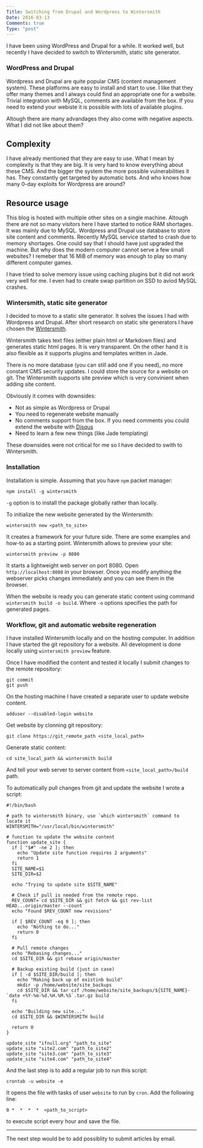 ```yaml
---
Title: Switching from Drupal and Wordpress to Wintersmith
Date: 2016-03-13
Comments: true
Type: "post"
---
```


I have been using WordPress and Drupal for a while. It worked well, but recently I have decided to switch to
Wintersmith, static site generator.

<!--more-->

### WordPress and Drupal

Wordpress and Drupal are quite popular CMS (content management system). These platforms are easy to install and start to use.
I like that they offer many themes and I always could find an appropriate one for a website. Trivial integration with MySQL,
comments are available from the box. If you need to extend your webiste it is possible with lots of available plugins.

Altough there are many advandages they also come with negative aspects. What I did not like about them?

## Complexity
I have already mentioned that they are easy to use. What I mean by complexity is that they are big. It is very hard
to know everything about these CMS. And the bigger the system the more possible vulnerabilities it has. They constantly
get targeted by automatic bots. And who knows how many 0-day exploits for Wordpress are around?

## Resource usage
This blog is hosted with multiple other sites on a single machine.  Altough there are not so many visitors here I have started
to notice RAM shortages. It was mainly due to MySQL. Wordpress and Drupal use database to store site content and comments.
Recently MySQL service started to crash due to memory shortages. One could say that I should have just upgraded the machine.
But why does the modern computer cannot serve a few small websites? I remeber that 16 MiB of memory was enough to play
so many different computer games.

I have tried to solve memory issue using caching plugins but it did not work very well for me.
I even had to create swap partition on SSD to aviod MySQL crashes.

### Wintersmith, static site generator
I decided to move to a static site generator. It solves the issues I had with Wordpress and Drupal. After short research on
static site generators I have chosen the [Wintersmith](http://wintersmith.io/). 

Wintersmith takes text files (either plain html or Markdown files) and generates static html pages. 
It is very transparent. On the other hand it is also flexible as it supports plugins and templates written in Jade.

There is no more database (you can still add one if you need), no more constant CMS security updates.
I could store the source for a website on git. The Wintersmith supports site preview which is very convinient when
adding site content.

Obviously it comes with downsides:

* Not as simple as Wordpress or Drupal
* You need to regenerate website manually
* No comments support from the box. If you need comments you could extend the website with [Disqus](https://disqus.com/)
* Need to learn a few new things (like Jade templating)

These downsides were not critical for me so I have decided to swith to Wintersmith.

### Installation
Installation is simple. Assuming that you have `npm` packet manager:
``` shell
npm install -g wintersmith
```
`-g` option is to install the package globally rather than locally.

To initialize the new website generated by the Wintersmith:
``` shell
wintersmith new <path_to_site>
```

It creates a framework for your future side. There are some examples and how-to as a starting point.
Wintersmith allows to preview your site:
```
wintersmith preview -p 8080
```
It starts a lightweight web server on port 8080. Open `http://localhost:8080` in your browser.
Once you modify anything the webserver picks changes immediately and you can see them in the browser.

When the website is ready you can generate static content using command `wintersmith build -o build`.
Where `-o` options specifies the path for generated pages. 


### Workflow, git and automatic website regeneration
I have installed Wintersmith locally and on the hosting computer. In addition I have started the git repository
for a website. All development is done locally using `wintersmith preview` feature.

Once I have modified the content and tested it locally I submit changes to the remote repository:
``` shell
git commit
git push

```
On the hosting machine I have created a separate user to update website content.
``` shell
adduser --disabled-login website
```

Get website by clonning git repository:
``` shell
git clone https://git_remote_path <site_local_path>
```

Generate static content:
``` 
cd site_local_path && wintersmith build
```

And tell your web server to server content from `<site_local_path>/build` path.

To automatically pull changes from git and update the website I wrote a script:
``` shell
#!/bin/bash

# path to wintersmith binary, use `which wintersmith` command to locate it
WINTERSMITH="/usr/local/bin/wintersmith"

# function to update the website content
function update_site {
  if [ "$#" -ne 2 ]; then
    echo "Update site function requires 2 arguments"
    return 1
  fi
  SITE_NAME=$1
  SITE_DIR=$2

  echo "Trying to update site $SITE_NAME"

  # Check if pull is needed from the remote repo.
  REV_COUNT=`cd $SITE_DIR && git fetch && git rev-list HEAD...origin/master --count`
  echo "Found $REV_COUNT new revisions"

  if [ $REV_COUNT -eq 0 ]; then
    echo "Nothing to do..."
    return 0
  fi

  # Pull remote changes
  echo "Rebasing changes..."
  cd $SITE_DIR && git rebase origin/master

  # Backup existing build (just in case)
  if [ -d $SITE_DIR/build ]; then
    echo "Making back up of existinb build"
    mkdir -p /home/website/site_backups
    cd $SITE_DIR && tar czf /home/website/site_backups/${SITE_NAME}-`date +%Y-%m-%d.%H.%M.%S`.tar.gz build
  fi

  echo "Building new site..."
  cd $SITE_DIR && $WINTERSMITH build

  return 0
}

update_site "ifnull.org" "path_to_site"
update_site "site2.com" "path_to_site2"
update_site "site3.com" "path_to_site3"
update_site "site4.com" "path_to_site4"
```

And the last step is to add a regular job to run this script:
``` shell
crontab -u website -e
```

It opens the file with tasks of user `website` to run by `cron`. Add the following line:
``` shell
0 *  *  *  *  <path_to_script>
```
to execute script every hour and save the file.

-----

The next step would be to add possiblity to submit articles by email.

